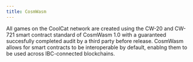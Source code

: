 ```yaml
---
title: CosmWasm
---
```


All games on the CoolCat network are created using the CW-20 and CW-721 smart contract standard of CosmWasm 1.0 with a guaranteed succesfully completed audit by a third party before release. CosmWasm allows for smart contracts to be interoperable by default, enablng them to be used across IBC-connected blockchains.
